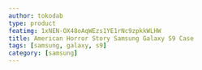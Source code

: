 ```yaml
---
author: tokodab
type: product
featimg: 1xNEN-OX48oAqWEzs1YE1rNc9zpkkWLHW
title: American Horror Story Samsung Galaxy S9 Case
tags: [samsung, galaxy, s9]
category: [samsung]
---
```

